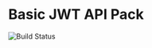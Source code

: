 # Basic JWT API Pack
![Build Status](https://img.shields.io/appveyor/build/MateusOFCZ/BasicAPI/main)
